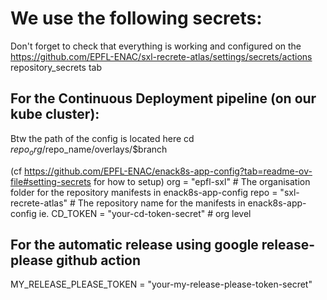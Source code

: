 # We use the following secrets:

Don't forget to check that everything is working and configured on the
https://github.com/EPFL-ENAC/sxl-recrete-atlas/settings/secrets/actions repository_secrets tab

## For the Continuous Deployment pipeline (on our kube cluster):

Btw the path of the config is located here
cd $repo_org/$repo_name/overlays/$branch

(cf https://github.com/EPFL-ENAC/enack8s-app-config?tab=readme-ov-file#setting-secrets for how to setup)
org = "epfl-sxl" # The organisation folder for the repository manifests in enack8s-app-config
repo = "sxl-recrete-atlas" # The repository name for the manifests in enack8s-app-config ie.
CD_TOKEN = "your-cd-token-secret" # org level

## For the automatic release using google release-please github action

MY_RELEASE_PLEASE_TOKEN = "your-my-release-please-token-secret"

